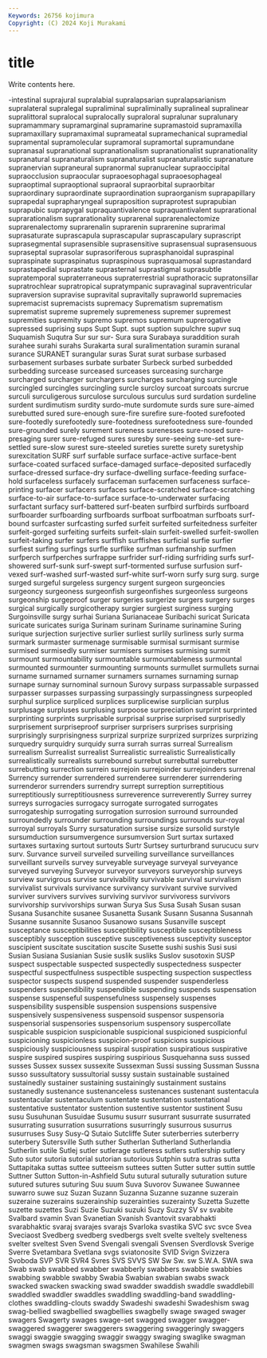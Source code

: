 ```yaml
---
Keywords: 26756 kojimura
Copyright: (C) 2024 Koji Murakami
---
```


# title

Write contents here.



-intestinal suprajural supralabial supralapsarian supralapsarianism supralateral supralegal supraliminal supraliminally
supralineal supralinear supralittoral supralocal supralocally supraloral supralunar supralunary supramammary supramarginal
supramarine supramastoid supramaxilla supramaxillary supramaximal suprameatal supramechanical supramedial supramental supramolecular
supramoral supramortal supramundane supranasal supranational supranationalism supranationalist supranationality supranatural supranaturalism
supranaturalist supranaturalistic supranature supranervian supraneural supranormal supranuclear supraoccipital supraocclusion supraocular
supraoesophagal supraoesophageal supraoptimal supraoptional supraoral supraorbital supraorbitar supraordinary supraordinate supraordination
supraorganism suprapapillary suprapedal suprapharyngeal supraposition supraprotest suprapubian suprapubic suprapygal supraquantivalence
supraquantivalent suprarational suprarationalism suprarationality suprarenal suprarenalectomize suprarenalectomy suprarenalin suprarenin suprarenine
suprarimal suprasaturate suprascapula suprascapular suprascapulary suprascript suprasegmental suprasensible suprasensitive suprasensual
suprasensuous supraseptal suprasolar suprasoriferous suprasphanoidal supraspinal supraspinate supraspinatus supraspinous suprasquamosal
suprastandard suprastapedial suprastate suprasternal suprastigmal suprasubtle supratemporal supraterraneous supraterrestrial suprathoracic
supratonsillar supratrochlear supratropical supratympanic supravaginal supraventricular supraversion supravise supravital supravitally
supraworld supremacies supremacist supremacists supremacy Suprematism suprematism suprematist supreme supremely
supremeness supremer supremest supremities supremity supremo supremos supremum suprerogative supressed
suprising sups Supt Supt. supt suption supulchre supvr suq Suquamish
Suqutra Sur sur sur- Sura sura Surabaya suraddition surah surahee
surahi surahs Surakarta sural suralimentation suramin suranal surance SURANET surangular
suras Surat surat surbase surbased surbasement surbases surbate surbater Surbeck
surbed surbedded surbedding surcease surceased surceases surceasing surcharge surcharged surcharger
surchargers surcharges surcharging surcingle surcingled surcingles surcingling surcle surcloy surcoat
surcoats surcrue surculi surculigerous surculose surculous surculus surd surdation surdeline
surdent surdimutism surdity surdo-mute surdomute surds sure sure-aimed surebutted sured
sure-enough sure-fire surefire sure-footed surefooted sure-footedly surefootedly sure-footedness surefootedness sure-founded
sure-grounded surely surement sureness surenesses sure-nosed sure-presaging surer sure-refuged sures
suresby sure-seeing sure-set sure-settled sure-slow surest sure-steeled sureties surette surety
suretyship surexcitation SURF surf surfable surface surface-active surface-bent surface-coated surfaced
surface-damaged surface-deposited surfacedly surface-dressed surface-dry surface-dwelling surface-feeding surface-hold surfaceless surfacely
surfaceman surfacemen surfaceness surface-printing surfacer surfacers surfaces surface-scratched surface-scratching surface-to-air
surface-to-surface surface-to-underwater surfacing surfactant surfacy surf-battered surf-beaten surfbird surfbirds surfboard
surfboarder surfboarding surfboards surfboat surfboatman surfboats surf-bound surfcaster surfcasting surfed
surfeit surfeited surfeitedness surfeiter surfeit-gorged surfeiting surfeits surfeit-slain surfeit-swelled surfeit-swollen
surfeit-taking surfer surfers surffish surffishes surficial surfie surfier surfiest surfing
surfings surfle surflike surfman surfmanship surfmen surfperch surfperches surfrappe surfrider
surf-riding surfriding surfs surf-showered surf-sunk surf-swept surf-tormented surfuse surfusion surf-vexed
surf-washed surf-wasted surf-white surf-worn surfy surg surg. surge surged surgeful
surgeless surgency surgent surgeon surgeoncies surgeoncy surgeoness surgeonfish surgeonfishes surgeonless
surgeons surgeonship surgeproof surger surgeries surgerize surgers surgery surges surgical
surgically surgicotherapy surgier surgiest surginess surging Surgoinsville surgy surhai Suriana
Surianaceae Suribachi suricat Suricata suricate suricates suriga Surinam surinam Suriname
surinamine Suring surique surjection surjective surlier surliest surlily surliness surly
surma surmark surmaster surmenage surmisable surmisal surmisant surmise surmised surmisedly
surmiser surmisers surmises surmising surmit surmount surmountability surmountable surmountableness surmountal
surmounted surmounter surmounting surmounts surmullet surmullets surnai surname surnamed surnamer
surnamers surnames surnaming surnap surnape surnay surnominal surnoun Surovy surpass
surpassable surpassed surpasser surpasses surpassing surpassingly surpassingness surpeopled surphul surplice
surpliced surplices surplicewise surplician surplus surplusage surpluses surplusing surpoose surpreciation
surprint surprinted surprinting surprints surprisable surprisal surprise surprised surprisedly surprisement
surpriseproof surpriser surprisers surprises surprising surprisingly surprisingness surprizal surprize surprized
surprizes surprizing surquedry surquidry surquidy surra surrah surras surreal Surrealism
surrealism Surrealist surrealist Surrealistic surrealistic Surrealistically surrealistically surrealists surrebound surrebut
surrebuttal surrebutter surrebutting surrection surrein surrejoin surrejoinder surrejoinders surrenal Surrency
surrender surrendered surrenderee surrenderer surrendering surrenderor surrenders surrendry surrept surreption
surreptitious surreptitiously surreptitiousness surreverence surreverently Surrey surrey surreys surrogacies surrogacy
surrogate surrogated surrogates surrogateship surrogating surrogation surrosion surround surrounded surroundedly
surrounder surrounding surroundings surrounds sur-royal surroyal surroyals Surry sursaturation sursise
sursize sursolid surstyle sursumduction sursumvergence sursumversion Surt surtax surtaxed surtaxes
surtaxing surtout surtouts Surtr Surtsey surturbrand surucucu surv surv. Survance
surveil surveiled surveiling surveillance surveillances surveillant surveils survey surveyable surveyage
surveyal surveyance surveyed surveying Surveyor surveyor surveyors surveyorship surveys surview
survigrous survise survivability survivable survival survivalism survivalist survivals survivance survivancy
survivant survive survived surviver survivers survives surviving survivor survivoress survivors
survivorship survivorships surwan Surya Sus Susa Susah Susan susan Susana
Susanchite susanee Susanetta Susank Susann Susanna Susannah Susanne susannite Susanoo
Susanowo susans Susanville suscept susceptance susceptibilities susceptibility susceptible susceptibleness susceptibly
susception susceptive susceptiveness susceptivity susceptor suscipient suscitate suscitation suscite Susette
sushi sushis Susi susi Susian Susiana Susianian Susie suslik susliks
Suslov susotoxin SUSP suspect suspectable suspected suspectedly suspectedness suspecter suspectful
suspectfulness suspectible suspecting suspection suspectless suspector suspects suspend suspended suspender
suspenderless suspenders suspendibility suspendible suspending suspends suspensation suspense suspenseful suspensefulness
suspensely suspenses suspensibility suspensible suspension suspensions suspensive suspensively suspensiveness suspensoid
suspensor suspensoria suspensorial suspensories suspensorium suspensory suspercollate suspicable suspicion suspicionable
suspicional suspicioned suspicionful suspicioning suspicionless suspicion-proof suspicions suspicious suspiciously suspiciousness
suspiral suspiration suspiratious suspirative suspire suspired suspires suspiring suspirious Susquehanna
suss sussed susses Sussex sussex sussexite Sussexman Sussi sussing Sussman
Sussna susso sussultatory sussultorial sussy sustain sustainable sustained sustainedly sustainer
sustaining sustainingly sustainment sustains sustanedly sustenance sustenanceless sustenances sustenant sustentacula
sustentacular sustentaculum sustentate sustentation sustentational sustentative sustentator sustention sustentive sustentor
sustinent Susu susu Susuhunan Susuidae Susumu susurr susurrant susurrate susurrated
susurrating susurration susurrations susurringly susurrous susurrus susurruses Susy Susy-Q Sutaio
Sutcliffe Suter suterberries suterberry suterbery Sutersville Suth suther Sutherlan Sutherland
Sutherlandia Sutherlin sutile Sutlej sutler sutlerage sutleress sutlers sutlership sutlery
Suto sutor sutoria sutorial sutorian sutorious Sutphin sutra sutras sutta
Suttapitaka suttas suttee sutteeism suttees sutten Sutter sutter suttin suttle
Suttner Sutton Sutton-in-Ashfield Sutu sutural suturally suturation suture sutured sutures
suturing Suu suum Suva Suvorov Suwanee Suwannee suwarro suwe suz
Suzan Suzann Suzanna Suzanne suzanne suzerain suzeraine suzerains suzerainship suzerainties
suzerainty Suzetta Suzette suzette suzettes Suzi Suzie Suzuki suzuki Suzy
Suzzy SV sv svabite Svalbard svamin Svan Svanetian Svanish Svantovit
svarabhakti svarabhaktic svaraj svarajes svarajs Svarloka svastika SVC svc svce
Svea Sveciaost Svedberg svedberg svedbergs svelt svelte sveltely svelteness svelter
sveltest Sven Svend Svengali svengali Svensen Sverdlovsk Sverige Sverre Svetambara
Svetlana svgs sviatonosite SVID Svign Svizzera Svoboda SVP SVR SVR4
Svres SVS SVVS SW Sw Sw. sw S.W.A. SWA swa
Swab swab swabbed swabber swabberly swabbers swabbie swabbies swabbing swabble
swabby Swabia Swabian swabian swabs swack swacked swacken swacking swad
swadder swaddish swaddle swaddlebill swaddled swaddler swaddles swaddling swaddling-band swaddling-clothes
swaddling-clouts swaddy Swadeshi swadeshi Swadeshism swag swag-bellied swagbellied swagbellies swagbelly
swage swaged swager swagers Swagerty swages swage-set swagged swagger swagger-
swaggered swaggerer swaggerers swaggering swaggeringly swaggers swaggi swaggie swagging swaggir
swaggy swaging swaglike swagman swagmen swags swagsman swagsmen Swahilese Swahili
